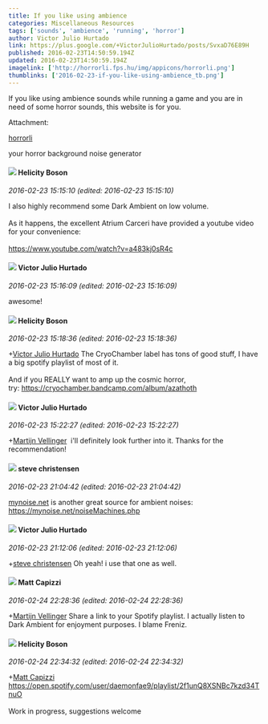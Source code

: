 ```yaml
---
title: If you like using ambience
categories: Miscellaneous Resources
tags: ['sounds', 'ambience', 'running', 'horror']
author: Victor Julio Hurtado
link: https://plus.google.com/+VictorJulioHurtado/posts/SvxaD76E89H
published: 2016-02-23T14:50:59.194Z
updated: 2016-02-23T14:50:59.194Z
imagelink: ['http://horrorli.fps.hu/img/appicons/horrorli.png']
thumblinks: ['2016-02-23-if-you-like-using-ambience_tb.png']
---
```


If you like using ambience sounds while running a game and you are in need of some horror sounds, this website is for you.


Attachment:

<a href='http://horrorli.fps.hu/'>horrorli</a>


your horror background noise generator
<div id='comment z13uexyikyfpfv0wv04chveoqkiuelr5pa4'>
  <h4><img src='{{site.baseurl}}//images/avatars/104645452066685630238_photo.jpg'> Helicity Boson</h4>
      <p><cite>2016-02-23 15:15:10 (edited: 2016-02-23 15:15:10)</cite></p>
        <p>I also highly recommend some Dark Ambient on low volume.<br /><br />As it happens, the excellent Atrium Carceri have provided a youtube video for your convenience:<br /><br /><a href="https://www.youtube.com/watch?v=a483kj0sR4c" class="ot-anchor">https://www.youtube.com/watch?v=a483kj0sR4c</a></p>
</div>
        

<div id='comment z13uexyikyfpfv0wv04chveoqkiuelr5pa4'>
  <h4><img src='{{site.baseurl}}//images/avatars/104881770392672110983_photo.jpg'> Victor Julio Hurtado</h4>
      <p><cite>2016-02-23 15:16:09 (edited: 2016-02-23 15:16:09)</cite></p>
        <p>awesome!</p>
</div>
        

<div id='comment z13uexyikyfpfv0wv04chveoqkiuelr5pa4'>
  <h4><img src='{{site.baseurl}}//images/avatars/104645452066685630238_photo.jpg'> Helicity Boson</h4>
      <p><cite>2016-02-23 15:18:36 (edited: 2016-02-23 15:18:36)</cite></p>
        <p><span class="proflinkWrapper"><span class="proflinkPrefix">+</span><a class="proflink" href="https://plus.google.com/104881770392672110983" oid="104881770392672110983">Victor Julio Hurtado</a></span> The CryoChamber label has tons of good stuff, I have a big spotify playlist of most of it.<br /><br />And if you REALLY want to amp up the cosmic horror, try: <a href="https://cryochamber.bandcamp.com/album/azathoth" class="ot-anchor">https://cryochamber.bandcamp.com/album/azathoth</a></p>
</div>
        

<div id='comment z13uexyikyfpfv0wv04chveoqkiuelr5pa4'>
  <h4><img src='{{site.baseurl}}//images/avatars/104881770392672110983_photo.jpg'> Victor Julio Hurtado</h4>
      <p><cite>2016-02-23 15:22:27 (edited: 2016-02-23 15:22:27)</cite></p>
        <p><span class="proflinkWrapper"><span class="proflinkPrefix">+</span><a class="proflink" href="https://plus.google.com/104645452066685630238" oid="104645452066685630238">Martijn Vellinger</a></span>  i&#39;ll definitely look further into it. Thanks for the recommendation! </p>
</div>
        

<div id='comment z13uexyikyfpfv0wv04chveoqkiuelr5pa4'>
  <h4><img src='{{site.baseurl}}//images/avatars/111334816577377987512_photo.jpg'> steve christensen</h4>
      <p><cite>2016-02-23 21:04:42 (edited: 2016-02-23 21:04:42)</cite></p>
        <p><a href="http://mynoise.net" class="ot-anchor">mynoise.net</a> is another great source for ambient noises: <a href="https://mynoise.net/noiseMachines.php" class="ot-anchor">https://mynoise.net/noiseMachines.php</a> <br /></p>
</div>
        

<div id='comment z13uexyikyfpfv0wv04chveoqkiuelr5pa4'>
  <h4><img src='{{site.baseurl}}//images/avatars/104881770392672110983_photo.jpg'> Victor Julio Hurtado</h4>
      <p><cite>2016-02-23 21:12:06 (edited: 2016-02-23 21:12:06)</cite></p>
        <p><span class="proflinkWrapper"><span class="proflinkPrefix">+</span><a class="proflink" href="https://plus.google.com/111334816577377987512" oid="111334816577377987512">steve christensen</a></span> Oh yeah! i use that one as well.</p>
</div>
        

<div id='comment z13uexyikyfpfv0wv04chveoqkiuelr5pa4'>
  <h4><img src='{{site.baseurl}}//images/avatars/105178354091874464690_photo.jpg'> Matt Capizzi</h4>
      <p><cite>2016-02-24 22:28:36 (edited: 2016-02-24 22:28:36)</cite></p>
        <p><span class="proflinkWrapper"><span class="proflinkPrefix">+</span><a class="proflink" href="https://plus.google.com/104645452066685630238" oid="104645452066685630238">Martijn Vellinger</a></span> Share a link to your Spotify playlist. I actually listen to Dark Ambient for enjoyment purposes. I blame Freniz.</p>
</div>
        

<div id='comment z13uexyikyfpfv0wv04chveoqkiuelr5pa4'>
  <h4><img src='{{site.baseurl}}//images/avatars/104645452066685630238_photo.jpg'> Helicity Boson</h4>
      <p><cite>2016-02-24 22:34:32 (edited: 2016-02-24 22:34:32)</cite></p>
        <p><span class="proflinkWrapper"><span class="proflinkPrefix">+</span><a class="proflink" href="https://plus.google.com/105178354091874464690" oid="105178354091874464690">Matt Capizzi</a></span> <a href="https://open.spotify.com/user/daemonfae9/playlist/2f1unQ8XSNBc7kzd34TnuO" class="ot-anchor">https://open.spotify.com/user/daemonfae9/playlist/2f1unQ8XSNBc7kzd34TnuO</a><br /><br />Work in progress, suggestions welcome</p>
</div>
        